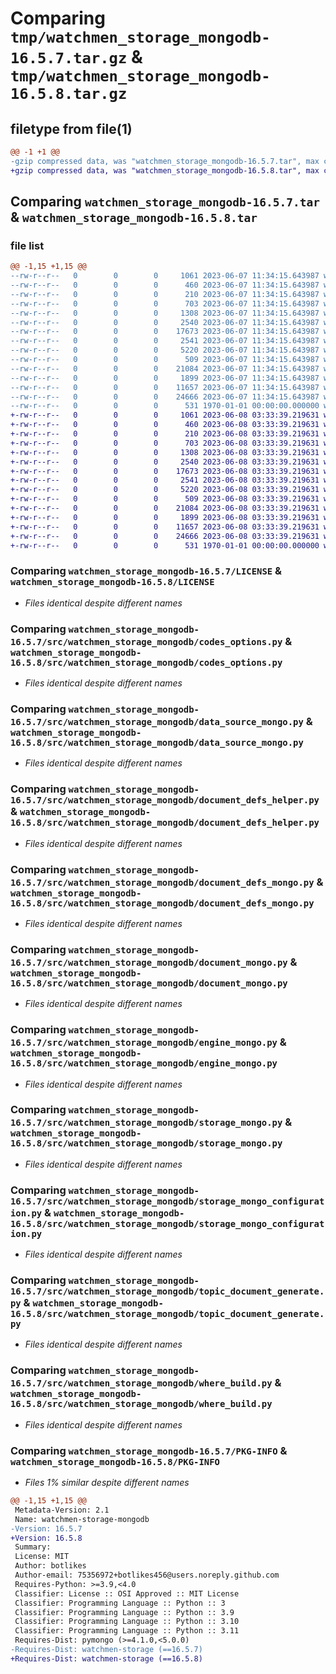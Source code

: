 # Comparing `tmp/watchmen_storage_mongodb-16.5.7.tar.gz` & `tmp/watchmen_storage_mongodb-16.5.8.tar.gz`

## filetype from file(1)

```diff
@@ -1 +1 @@
-gzip compressed data, was "watchmen_storage_mongodb-16.5.7.tar", max compression
+gzip compressed data, was "watchmen_storage_mongodb-16.5.8.tar", max compression
```

## Comparing `watchmen_storage_mongodb-16.5.7.tar` & `watchmen_storage_mongodb-16.5.8.tar`

### file list

```diff
@@ -1,15 +1,15 @@
--rw-r--r--   0        0        0     1061 2023-06-07 11:34:15.643987 watchmen_storage_mongodb-16.5.7/LICENSE
--rw-r--r--   0        0        0      460 2023-06-07 11:34:15.643987 watchmen_storage_mongodb-16.5.7/pyproject.toml
--rw-r--r--   0        0        0      210 2023-06-07 11:34:15.643987 watchmen_storage_mongodb-16.5.7/src/watchmen_storage_mongodb/__init__.py
--rw-r--r--   0        0        0      703 2023-06-07 11:34:15.643987 watchmen_storage_mongodb-16.5.7/src/watchmen_storage_mongodb/codes_options.py
--rw-r--r--   0        0        0     1308 2023-06-07 11:34:15.643987 watchmen_storage_mongodb-16.5.7/src/watchmen_storage_mongodb/data_source_mongo.py
--rw-r--r--   0        0        0     2540 2023-06-07 11:34:15.643987 watchmen_storage_mongodb-16.5.7/src/watchmen_storage_mongodb/document_defs_helper.py
--rw-r--r--   0        0        0    17673 2023-06-07 11:34:15.643987 watchmen_storage_mongodb-16.5.7/src/watchmen_storage_mongodb/document_defs_mongo.py
--rw-r--r--   0        0        0     2541 2023-06-07 11:34:15.643987 watchmen_storage_mongodb-16.5.7/src/watchmen_storage_mongodb/document_mongo.py
--rw-r--r--   0        0        0     5220 2023-06-07 11:34:15.643987 watchmen_storage_mongodb-16.5.7/src/watchmen_storage_mongodb/engine_mongo.py
--rw-r--r--   0        0        0      509 2023-06-07 11:34:15.643987 watchmen_storage_mongodb-16.5.7/src/watchmen_storage_mongodb/sort_build.py
--rw-r--r--   0        0        0    21084 2023-06-07 11:34:15.643987 watchmen_storage_mongodb-16.5.7/src/watchmen_storage_mongodb/storage_mongo.py
--rw-r--r--   0        0        0     1899 2023-06-07 11:34:15.643987 watchmen_storage_mongodb-16.5.7/src/watchmen_storage_mongodb/storage_mongo_configuration.py
--rw-r--r--   0        0        0    11657 2023-06-07 11:34:15.643987 watchmen_storage_mongodb-16.5.7/src/watchmen_storage_mongodb/topic_document_generate.py
--rw-r--r--   0        0        0    24666 2023-06-07 11:34:15.643987 watchmen_storage_mongodb-16.5.7/src/watchmen_storage_mongodb/where_build.py
--rw-r--r--   0        0        0      531 1970-01-01 00:00:00.000000 watchmen_storage_mongodb-16.5.7/PKG-INFO
+-rw-r--r--   0        0        0     1061 2023-06-08 03:33:39.219631 watchmen_storage_mongodb-16.5.8/LICENSE
+-rw-r--r--   0        0        0      460 2023-06-08 03:33:39.219631 watchmen_storage_mongodb-16.5.8/pyproject.toml
+-rw-r--r--   0        0        0      210 2023-06-08 03:33:39.219631 watchmen_storage_mongodb-16.5.8/src/watchmen_storage_mongodb/__init__.py
+-rw-r--r--   0        0        0      703 2023-06-08 03:33:39.219631 watchmen_storage_mongodb-16.5.8/src/watchmen_storage_mongodb/codes_options.py
+-rw-r--r--   0        0        0     1308 2023-06-08 03:33:39.219631 watchmen_storage_mongodb-16.5.8/src/watchmen_storage_mongodb/data_source_mongo.py
+-rw-r--r--   0        0        0     2540 2023-06-08 03:33:39.219631 watchmen_storage_mongodb-16.5.8/src/watchmen_storage_mongodb/document_defs_helper.py
+-rw-r--r--   0        0        0    17673 2023-06-08 03:33:39.219631 watchmen_storage_mongodb-16.5.8/src/watchmen_storage_mongodb/document_defs_mongo.py
+-rw-r--r--   0        0        0     2541 2023-06-08 03:33:39.219631 watchmen_storage_mongodb-16.5.8/src/watchmen_storage_mongodb/document_mongo.py
+-rw-r--r--   0        0        0     5220 2023-06-08 03:33:39.219631 watchmen_storage_mongodb-16.5.8/src/watchmen_storage_mongodb/engine_mongo.py
+-rw-r--r--   0        0        0      509 2023-06-08 03:33:39.219631 watchmen_storage_mongodb-16.5.8/src/watchmen_storage_mongodb/sort_build.py
+-rw-r--r--   0        0        0    21084 2023-06-08 03:33:39.219631 watchmen_storage_mongodb-16.5.8/src/watchmen_storage_mongodb/storage_mongo.py
+-rw-r--r--   0        0        0     1899 2023-06-08 03:33:39.219631 watchmen_storage_mongodb-16.5.8/src/watchmen_storage_mongodb/storage_mongo_configuration.py
+-rw-r--r--   0        0        0    11657 2023-06-08 03:33:39.219631 watchmen_storage_mongodb-16.5.8/src/watchmen_storage_mongodb/topic_document_generate.py
+-rw-r--r--   0        0        0    24666 2023-06-08 03:33:39.219631 watchmen_storage_mongodb-16.5.8/src/watchmen_storage_mongodb/where_build.py
+-rw-r--r--   0        0        0      531 1970-01-01 00:00:00.000000 watchmen_storage_mongodb-16.5.8/PKG-INFO
```

### Comparing `watchmen_storage_mongodb-16.5.7/LICENSE` & `watchmen_storage_mongodb-16.5.8/LICENSE`

 * *Files identical despite different names*

### Comparing `watchmen_storage_mongodb-16.5.7/src/watchmen_storage_mongodb/codes_options.py` & `watchmen_storage_mongodb-16.5.8/src/watchmen_storage_mongodb/codes_options.py`

 * *Files identical despite different names*

### Comparing `watchmen_storage_mongodb-16.5.7/src/watchmen_storage_mongodb/data_source_mongo.py` & `watchmen_storage_mongodb-16.5.8/src/watchmen_storage_mongodb/data_source_mongo.py`

 * *Files identical despite different names*

### Comparing `watchmen_storage_mongodb-16.5.7/src/watchmen_storage_mongodb/document_defs_helper.py` & `watchmen_storage_mongodb-16.5.8/src/watchmen_storage_mongodb/document_defs_helper.py`

 * *Files identical despite different names*

### Comparing `watchmen_storage_mongodb-16.5.7/src/watchmen_storage_mongodb/document_defs_mongo.py` & `watchmen_storage_mongodb-16.5.8/src/watchmen_storage_mongodb/document_defs_mongo.py`

 * *Files identical despite different names*

### Comparing `watchmen_storage_mongodb-16.5.7/src/watchmen_storage_mongodb/document_mongo.py` & `watchmen_storage_mongodb-16.5.8/src/watchmen_storage_mongodb/document_mongo.py`

 * *Files identical despite different names*

### Comparing `watchmen_storage_mongodb-16.5.7/src/watchmen_storage_mongodb/engine_mongo.py` & `watchmen_storage_mongodb-16.5.8/src/watchmen_storage_mongodb/engine_mongo.py`

 * *Files identical despite different names*

### Comparing `watchmen_storage_mongodb-16.5.7/src/watchmen_storage_mongodb/storage_mongo.py` & `watchmen_storage_mongodb-16.5.8/src/watchmen_storage_mongodb/storage_mongo.py`

 * *Files identical despite different names*

### Comparing `watchmen_storage_mongodb-16.5.7/src/watchmen_storage_mongodb/storage_mongo_configuration.py` & `watchmen_storage_mongodb-16.5.8/src/watchmen_storage_mongodb/storage_mongo_configuration.py`

 * *Files identical despite different names*

### Comparing `watchmen_storage_mongodb-16.5.7/src/watchmen_storage_mongodb/topic_document_generate.py` & `watchmen_storage_mongodb-16.5.8/src/watchmen_storage_mongodb/topic_document_generate.py`

 * *Files identical despite different names*

### Comparing `watchmen_storage_mongodb-16.5.7/src/watchmen_storage_mongodb/where_build.py` & `watchmen_storage_mongodb-16.5.8/src/watchmen_storage_mongodb/where_build.py`

 * *Files identical despite different names*

### Comparing `watchmen_storage_mongodb-16.5.7/PKG-INFO` & `watchmen_storage_mongodb-16.5.8/PKG-INFO`

 * *Files 1% similar despite different names*

```diff
@@ -1,15 +1,15 @@
 Metadata-Version: 2.1
 Name: watchmen-storage-mongodb
-Version: 16.5.7
+Version: 16.5.8
 Summary: 
 License: MIT
 Author: botlikes
 Author-email: 75356972+botlikes456@users.noreply.github.com
 Requires-Python: >=3.9,<4.0
 Classifier: License :: OSI Approved :: MIT License
 Classifier: Programming Language :: Python :: 3
 Classifier: Programming Language :: Python :: 3.9
 Classifier: Programming Language :: Python :: 3.10
 Classifier: Programming Language :: Python :: 3.11
 Requires-Dist: pymongo (>=4.1.0,<5.0.0)
-Requires-Dist: watchmen-storage (==16.5.7)
+Requires-Dist: watchmen-storage (==16.5.8)
```

